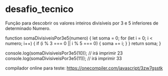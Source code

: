 # desafio_tecnico
Função  para descobrir os valores inteiros divisíveis por 3 e 5 inferiores de determinado Numero.



function somaDivisiveisPor3e5(numero) {
    let soma = 0;
    for (let i = 0; i < numero; i++) {
        if (i % 3 === 0 || i % 5 === 0) {
            soma += i;
        }
    }
    return soma;
}

console.log(somaDivisiveisPor3e5(10)); // irá imprimir 23
console.log(somaDivisiveisPor3e5(11)); // irá imprimir 33

compilador online para teste:
https://onecompiler.com/javascript/3zw7gsstk

